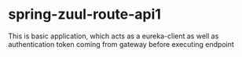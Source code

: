 # spring-zuul-route-api1
This is basic application, which acts as a eureka-client as well as authentication token coming from gateway before executing endpoint 
